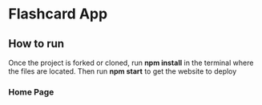 # Flashcard App
## How to run
Once the project is forked or cloned, run **npm install** in the terminal where the files are located. Then run **npm start** to get the website to deploy

### Home Page


